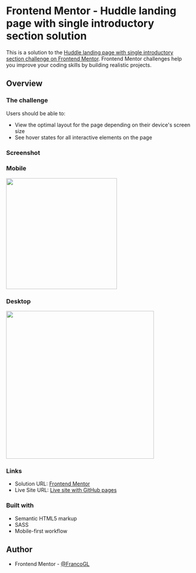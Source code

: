 # Frontend Mentor - Huddle landing page with single introductory section solution

This is a solution to the [Huddle landing page with single introductory section challenge on Frontend Mentor](https://www.frontendmentor.io/challenges/huddle-landing-page-with-a-single-introductory-section-B_2Wvxgi0). Frontend Mentor challenges help you improve your coding skills by building realistic projects. 

## Overview

### The challenge

Users should be able to:

- View the optimal layout for the page depending on their device's screen size
- See hover states for all interactive elements on the page

### Screenshot

### Mobile

<img src="https://user-images.githubusercontent.com/66887467/216416923-08a3397f-f83e-4dc4-85d2-9094cdcd19f9.png" width="300px">

### Desktop

<img src="https://user-images.githubusercontent.com/66887467/216417256-9e55aa2b-4acc-4f50-9bfc-d928ec2608d2.png" width="400px">

### Links

- Solution URL: [Frontend Mentor]()
- Live Site URL: [Live site with GitHub pages](https://francogl.github.io/FEMC-Huddle-landing-page/)

### Built with

- Semantic HTML5 markup
- SASS
- Mobile-first workflow

## Author

- Frontend Mentor - [@FrancoGL](https://www.frontendmentor.io/profile/FrancoGL)

